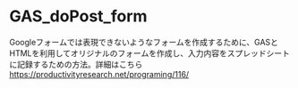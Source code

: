 # GAS_doPost_form
Googleフォームでは表現できないようなフォームを作成するために、GASとHTMLを利用してオリジナルのフォームを作成し、入力内容をスプレッドシートに記録するための方法。詳細はこちら
https://productivityresearch.net/programing/116/
